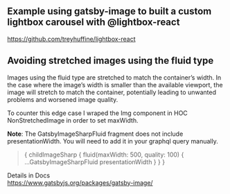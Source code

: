 ## Example using gatsby-image to built a custom lightbox carousel with @lightbox-react

https://github.com/treyhuffine/lightbox-react

## Avoiding stretched images using the fluid type

Images using the fluid type are stretched to match the container’s width. In the case where the image’s width is smaller than the available viewport, the image will stretch to match the container, potentially leading to unwanted problems and worsened image quality.

To counter this edge case I wraped the Img component in HOC NonStretchedImage in order to set maxWidth.

**Note**: The GatsbyImageSharpFluid fragment does not include presentationWidth. You will need to add it in your graphql query manually.

> {
> childImageSharp {
> fluid(maxWidth: 500, quality: 100) {
> ...GatsbyImageSharpFluid
> presentationWidth
> }
> }
> }

Details in Docs  
https://www.gatsbyjs.org/packages/gatsby-image/
